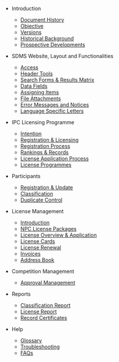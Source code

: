 - Introduction

  - [Document History](introduction/document-history.md)
  - [Objective](introduction/objective.md)
  - [Versions](introduction/versions.md)
    <!-- - [Structure](introduction/structure.md) -->
  - [Historical Background](introduction/historical-background.md)
  - [Prospective Developments](introduction/prospective-developments.md)

- SDMS Website, Layout and Functionalities

  - [Access](layout-and-functionalities/access.md)
  - [Header Tools](layout-and-functionalities/header-tools.md)
  - [Search Forms & Results Matrix](layout-and-functionalities/search.md)
  - [Data Fields](layout-and-functionalities/data-fields.md)
  - [Assigning Items](layout-and-functionalities/assigning-items.md)
  - [File Attachments](layout-and-functionalities/file-attachments.md)
  - [Error Messages and Notices](layout-and-functionalities/error-messages-and-notices.md)
  - [Language Specific Letters](layout-and-functionalities/language-specific-letters.md)

- IPC Licensing Programme

  - [Intention](ipc-licensing-programme/intention.md)
  - [Registration & Licensing](ipc-licensing-programme/registration-and-licensing.md)
  - [Registration Process](ipc-licensing-programme/registration-process.md)
  - [Rankings & Records](ipc-licensing-programme/rankings-and-records.md)
  - [License Application Process](ipc-licensing-programme/license-application-process.md)
  - [License Programmes](ipc-licensing-programme/license-programmes.md)

- Participants
  - [Registration & Update](participants/registration-and-update.md)
  - [Classification](participants/classification.md)
  - [Duplicate Control](participants/duplicate-control.md)

- License Management
  - [Introduction](license-management/introduction.md)
  - [NPC License Packages](license-management/npc-license-packages.md)
  - [License Overview & Application](license-management/license-overview-and-application.md)
  - [License Cards](license-management/license-cards.md)
  - [License Renewal](license-management/license-renewal.md)
  - [Invoices](license-management/invoices.md)
  - [Address Book](license-management/address-book.md)

- Competition Management
  - [Approval Management](competition-management/approval-management.md)

- Reports
  - [Classification Report](reports/classification-report.md)
  - [License Report](reports/license-report.md)
  - [Record Certificates](reports/record-certificates.md)

- Help
  - [Glossary](help/glossary.md)
  - [Troubleshooting](help/troubleshooting.md)
  - [FAQs](help/faqs.md)

<!-- TODO: - API Reference -->

